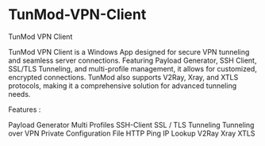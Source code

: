 # TunMod-VPN-Client
TunMod VPN Client


TunMod VPN Client is a Windows App designed for secure VPN tunneling and seamless server connections. Featuring Payload Generator, SSH Client, SSL/TLS Tunneling, and multi-profile management, it allows for customized, encrypted connections. TunMod also supports V2Ray, Xray, and XTLS protocols, making it a comprehensive solution for advanced tunneling needs.


Features :

Payload Generator
Multi Profiles
SSH-Client
SSL / TLS Tunneling
Tunneling over VPN
Private Configuration File
HTTP Ping
IP Lookup
V2Ray
Xray
XTLS


